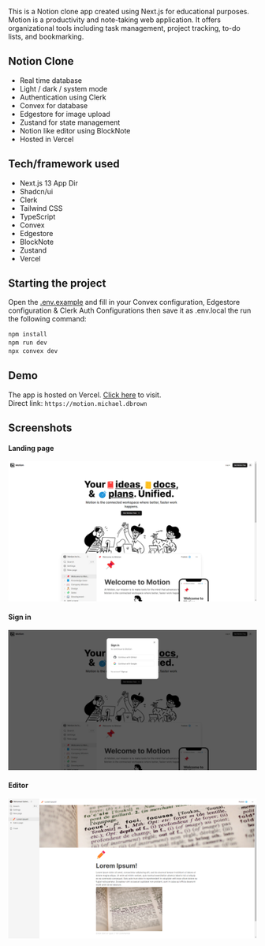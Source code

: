 This is a Notion clone app created using Next.js for educational purposes. Motion is a productivity and note-taking web application. It offers organizational tools including task management, project tracking, to-do lists, and bookmarking.

## Notion Clone

- Real time database
- Light / dark / system mode
- Authentication using Clerk
- Convex for database
- Edgestore for image upload
- Zustand for state management
- Notion like editor using BlockNote
- Hosted in Vercel

## Tech/framework used

- Next.js 13 App Dir
- Shadcn/ui
- Clerk
- Tailwind CSS
- TypeScript
- Convex
- Edgestore
- BlockNote
- Zustand
- Vercel

## Starting the project

Open the [.env.example](/.env.example) and fill in your Convex configuration, Edgestore configuration & Clerk Auth Configurations then save it as .env.local the run the following command:

```bash
npm install
npm run dev
npx convex dev
```

## Demo

The app is hosted on Vercel. [Click here](https://motion.michal.dbrown) to visit.
<br>
Direct link: `https://motion.michael.dbrown`

## Screenshots

#### Landing page

![Landing page](/screenshots/screenshot-1.png)

#### Sign in

![Sign in](/screenshots/screenshot-2.png)

#### Editor

![Editor](/screenshots/screenshot-3.png)
